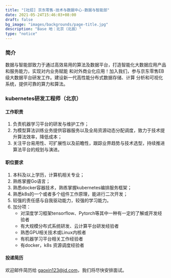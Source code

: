 ```yaml
---
title: "[社招] 京东零售-技术与数据中心-数据与智能部"
date: 2021-05-24T15:46:03+08:00
draft: false
bg_image: "images/backgrounds/page-title.jpg"
description: "Base 地：北京（北辰）"
type: "notice"
---
```


### 简介

数据与智能部致力于通过高效易用的算法及数据平台，打造智能化大数据应用产品和服务能力，实现对内业务赋能
和对外商业化应用！加入我们，参与京东零售EB级大数据平台研发工作。建设新一代高性能分布式数据存储、计算
分析和可视化系统，提供可靠的算力和算法。

### kubernetes研发工程师（北京）

#### 工作职责

1. 负责机器学习平台的研发与维护工作；
2. 为模型算法训练业务提供容器服务以及全局资源动态分配调度，致力于技术提升算法效率，降低成本；
3. 关注平台易用性、可扩展性以及前瞻性，跟踪业界趋势与技术选型，持续推进算法平台的规划与演进。

#### 职位要求

1.  本科及以上学历，计算机相关专业；
2.  熟练掌握Go语言；
3.  熟悉docker容器技术，熟练掌握kubernetes编排服务框架；
4.  熟悉k8s的一个或者多个组件工作原理，能进行二次开发；
5.  较强的责任感与自我驱动能力，较强的学习能力。
6.  加分项：
    - 对深度学习框架tensorflow、Pytorch等其中一种有一定的了解或开发经验者
    - 有大规模分布式系统研发、云计算平台研发经验者
    - 熟悉GPU相关技术或Linux内核者
    - 有机器学习平台相关工作经验者
    - 有docker，k8s 资源调度经验者

#### 投递简历

欢迎邮件简历给 gaoxin123@jd.com，我们将尽快安排面试。